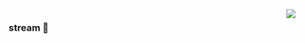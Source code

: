 <img align="right" src="https://github-readme-stats.vercel.app/api?username=stream12138&show_icons=true&icon_color=CE1D2D&text_color=718096&bg_color=ffffff&hide_title=true" />

### stream 👋


